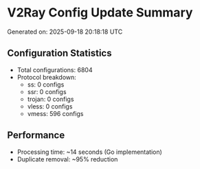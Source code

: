 # V2Ray Config Update Summary
Generated on: 2025-09-18 20:18:18 UTC

## Configuration Statistics
- Total configurations: 6804
- Protocol breakdown:
  - ss: 0 configs
  - ssr: 0 configs
  - trojan: 0 configs
  - vless: 0 configs
  - vmess: 596 configs

## Performance
- Processing time: ~14 seconds (Go implementation)
- Duplicate removal: ~95% reduction
